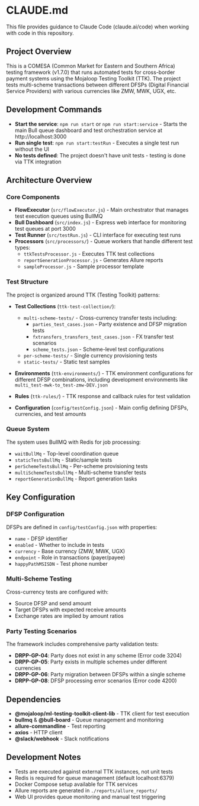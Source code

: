 # CLAUDE.md

This file provides guidance to Claude Code (claude.ai/code) when working with code in this repository.

## Project Overview

This is a COMESA (Common Market for Eastern and Southern Africa) testing framework (v1.7.0) that runs automated tests for cross-border payment systems using the Mojaloop Testing Toolkit (TTK). The project tests multi-scheme transactions between different DFSPs (Digital Financial Service Providers) with various currencies like ZMW, MWK, UGX, etc.

## Development Commands

- **Start the service**: `npm run start` or `npm run start:service` - Starts the main Bull queue dashboard and test orchestration service at http://localhost:3000
- **Run single test**: `npm run start:testRun` - Executes a single test run without the UI
- **No tests defined**: The project doesn't have unit tests - testing is done via TTK integration

## Architecture Overview

### Core Components

- **FlowExecutor** (`src/flowExecutor.js`) - Main orchestrator that manages test execution queues using BullMQ
- **Bull Dashboard** (`src/index.js`) - Express web interface for monitoring test queues at port 3000
- **Test Runner** (`src/testRun.js`) - CLI interface for executing test runs
- **Processors** (`src/processors/`) - Queue workers that handle different test types:
  - `ttkTestsProcessor.js` - Executes TTK test collections 
  - `reportGenerationProcessor.js` - Generates Allure reports
  - `sampleProcessor.js` - Sample processor template

### Test Structure

The project is organized around TTK (Testing Toolkit) patterns:

- **Test Collections** (`ttk-test-collection/`):
  - `multi-scheme-tests/` - Cross-currency transfer tests including:
    - `parties_test_cases.json` - Party existence and DFSP migration tests
    - `fxtransfers_transfers_test_cases.json` - FX transfer test scenarios
    - `scheme_tests.json` - Scheme-level test configurations
  - `per-scheme-tests/` - Single currency provisioning tests
  - `static-tests/` - Static test samples
  
- **Environments** (`ttk-environments/`) - TTK environment configurations for different DFSP combinations, including development environments like `multi_test-mwk-to_test-zmw-DEV.json`

- **Rules** (`ttk-rules/`) - TTK response and callback rules for test validation

- **Configuration** (`config/testConfig.json`) - Main config defining DFSPs, currencies, and test amounts

### Queue System

The system uses BullMQ with Redis for job processing:
- `waitBullMq` - Top-level coordination queue
- `staticTestsBullMq` - Static/sample tests
- `perSchemeTestsBullMq` - Per-scheme provisioning tests  
- `multiSchemeTestsBullMq` - Multi-scheme transfer tests
- `reportGenerationBullMq` - Report generation tasks

## Key Configuration

### DFSP Configuration
DFSPs are defined in `config/testConfig.json` with properties:
- `name` - DFSP identifier
- `enabled` - Whether to include in tests
- `currency` - Base currency (ZMW, MWK, UGX)
- `endpoint` - Role in transactions (payer/payee)
- `happyPathMSISDN` - Test phone number

### Multi-Scheme Testing
Cross-currency tests are configured with:
- Source DFSP and send amount
- Target DFSPs with expected receive amounts
- Exchange rates are implied by amount ratios

### Party Testing Scenarios
The framework includes comprehensive party validation tests:
- **DRPP-GP-04**: Party does not exist in any scheme (Error code 3204)
- **DRPP-GP-05**: Party exists in multiple schemes under different currencies
- **DRPP-GP-06**: Party migration between DFSPs within a single scheme
- **DRPP-GP-08**: DFSP processing error scenarios (Error code 4200)

## Dependencies

- **@mojaloop/ml-testing-toolkit-client-lib** - TTK client for test execution
- **bullmq** & **@bull-board** - Queue management and monitoring
- **allure-commandline** - Test reporting
- **axios** - HTTP client
- **@slack/webhook** - Slack notifications

## Development Notes

- Tests are executed against external TTK instances, not unit tests
- Redis is required for queue management (default localhost:6379)
- Docker Compose setup available for TTK services
- Allure reports are generated in `./reports/allure_reports/`
- Web UI provides queue monitoring and manual test triggering